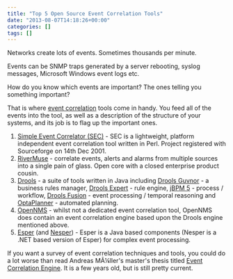 ```yaml
---
title: "Top 5 Open Source Event Correlation Tools"
date: "2013-08-07T14:18:26+00:00"
categories: []
tags: []
---
```


Networks create lots of events. Sometimes thousands per minute.

Events can be SNMP traps generated by a server rebooting, syslog messages, Microsoft Windows event logs etc.

How do you know which events are important? The ones telling you something important?

That is where <a href="http://en.wikipedia.org/wiki/Event_correlation">event correlation</a> tools come in handy. You feed all of the events into the tool, as well as a description of the structure of your systems, and its job is to flag up the important ones.
<ol>
	<li><a href="http://www.estpak.ee/~risto/sec/">Simple Event Correlator (SEC)</a> - SEC is a lightweight, platform independent event correlation tool written in Perl. Project registered with Sourceforge on 14th Dec 2001.</li>
	<li><a href="http://www.rivermuse.com/">RiverMuse</a> - correlate events, alerts and alarms from multiple sources into a single pain of glass. Open core with a closed enterprise product cousin.</li>
	<li><a href="http://www.jboss.org/drools">Drools</a> - a suite of tools written in Java including <a href="http://www.jboss.org/drools/drools-guvnor.html">Drools Guvnor</a> - a business rules manager, <a href="http://www.jboss.org/drools/drools-expert.html">Drools Expert</a> - rule engine, <a href="http://www.jboss.org/jbpm">jBPM 5</a> - process / workflow, <a href="http://www.jboss.org/drools/drools-fusion.html">Drools Fusion</a> - event processing / temporal reasoning and <a href="http://www.optaplanner.org">OptaPlanner</a> - automated planning.</li>
	<li><a title="What my guinea pigs can tell you about network management" href="http://www.opennms.org/">OpenNMS</a> - whilst not a dedicated event correlation tool, OpenNMS does contain an event correlation engine based upon the Drools engine mentioned above.</li>
	<li><a href="http://esper.codehaus.org/">Esper</a> (and <a href="http://esper.codehaus.org/about/nesper/nesper.html">Nesper</a>) - Esper is a Java based components (Nesper is a .NET based version of Esper) for complex event processing.</li>
</ol>
If you want a survey of event correlation techniques and tools, you could do a lot worse than read Andreas MÃ¼ller's master's thesis titled <a href="ftp://ftp.tik.ee.ethz.ch/pub/students/2009-FS/MA-2009-01.pdf">Event Correlation Engine</a>. It is a few years old, but is still pretty current.
